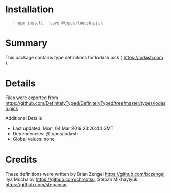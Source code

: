 # Installation
> `npm install --save @types/lodash.pick`

# Summary
This package contains type definitions for lodash.pick ( https://lodash.com ).

# Details
Files were exported from https://github.com/DefinitelyTyped/DefinitelyTyped/tree/master/types/lodash.pick

Additional Details
 * Last updated: Mon, 04 Mar 2019 23:26:44 GMT
 * Dependencies: @types/lodash
 * Global values: none

# Credits
These definitions were written by Brian Zengel <https://github.com/bczengel>, Ilya Mochalov <https://github.com/chrootsu>, Stepan Mikhaylyuk <https://github.com/stepancar>.
